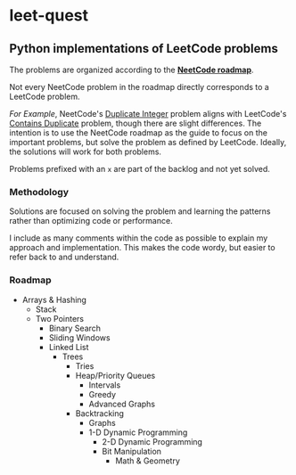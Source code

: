 # leet-quest
## Python implementations of LeetCode problems
The problems are organized according to the [**NeetCode roadmap**](https://neetcode.io/roadmap).

Not every NeetCode problem in the roadmap directly corresponds to a LeetCode problem.

_For Example_, NeetCode's [Duplicate Integer](https://neetcode.io/problems/duplicate-integer) problem aligns with LeetCode's [Contains Duplicate](https://leetcode.com/problems/contains-duplicate) problem, though there are slight differences. The intention is to use the NeetCode roadmap as the guide to focus on the important problems, but solve the problem as defined by LeetCode. Ideally, the solutions will work for both problems.

Problems prefixed with an `x` are part of the backlog and not yet solved.

### Methodology
Solutions are focused on solving the problem and learning the patterns rather than optimizing code or performance.

I include as many comments within the code as possible to explain my approach and implementation. This makes the code wordy, but easier to refer back to and understand.

### Roadmap
* Arrays & Hashing
  * Stack
  * Two Pointers
    * Binary Search
    * Sliding Windows
    * Linked List
      * Trees
        * Tries
        * Heap/Priority Queues
          * Intervals
          * Greedy
          * Advanced Graphs
        * Backtracking
          * Graphs
          * 1-D Dynamic Programming
            * 2-D Dynamic Programming
            * Bit Manipulation
              * Math & Geometry

